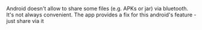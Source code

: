 Android doesn't allow to share some files (e.g. APKs or jar) via bluetooth. It's not always convenient. The app provides a fix for this android's feature - just share via it
